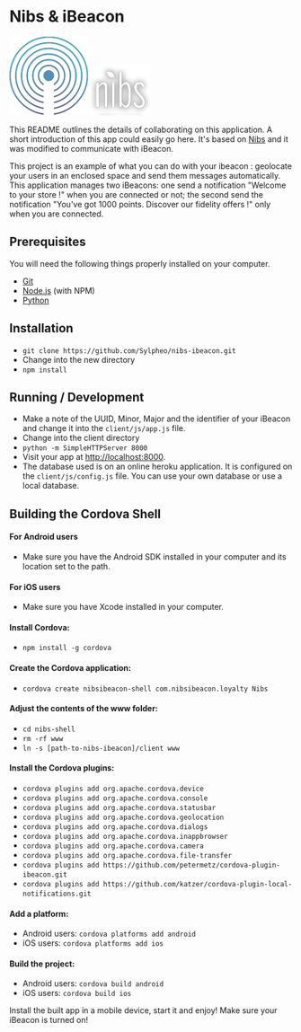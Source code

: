 # Nibs & iBeacon

![iBeacon](logo_ibeacon.png) ![Nibs](logo_nibs.png)

This README outlines the details of collaborating on this application.
A short introduction of this app could easily go here.
It's based on [Nibs](http://heroku.github.io/nibs/) and it was modified to communicate with iBeacon. 

This project is an example of what you can do with your ibeacon : geolocate your users in an enclosed space and send them messages automatically.
This application manages two iBeacons: one send a notification "Welcome to your store !" when you are connected or not; the second send the notification "You've got 1000 points. Discover our fidelity offers !" only when you are connected.

## Prerequisites

You will need the following things properly installed on your computer.

* [Git](http://git-scm.com/)
* [Node.js](http://nodejs.org/) (with NPM)
* [Python](https://www.python.org/) 

## Installation

* `git clone https://github.com/Sylpheo/nibs-ibeacon.git`
* Change into the new directory
* `npm install`

## Running / Development

* Make a note of the UUID, Minor, Major and the identifier of your iBeacon and change it into the `client/js/app.js` file.
* Change into the client directory
* `python -m SimpleHTTPServer 8000`
* Visit your app at [http://localhost:8000](http://localhost:8000).
* The database used is on an online heroku application. It is configured on the `client/js/config.js` file. You can use your own database or use a local database.

## Building the Cordova Shell

#### For Android users

* Make sure you have the Android SDK installed in your computer and its location set to the path.

#### For iOS users

* Make sure you have Xcode installed in your computer.

#### Install Cordova:
* `npm install -g cordova`

#### Create the Cordova application:
* `cordova create nibsibeacon-shell com.nibsibeacon.loyalty Nibs`

#### Adjust the contents of the www folder:
* `cd nibs-shell`
* `rm -rf www`
* `ln -s [path-to-nibs-ibeacon]/client www`

#### Install the Cordova plugins:
* `cordova plugins add org.apache.cordova.device`
* `cordova plugins add org.apache.cordova.console`
* `cordova plugins add org.apache.cordova.statusbar`
* `cordova plugins add org.apache.cordova.geolocation`
* `cordova plugins add org.apache.cordova.dialogs`
* `cordova plugins add org.apache.cordova.inappbrowser`
* `cordova plugins add org.apache.cordova.camera`
* `cordova plugins add org.apache.cordova.file-transfer`
* `cordova plugins add https://github.com/petermetz/cordova-plugin-ibeacon.git`
* `cordova plugins add https://github.com/katzer/cordova-plugin-local-notifications.git`

#### Add a platform:
* Android users: `cordova platforms add android`
* iOS users: `cordova platforms add ios`

#### Build the project:
* Android users: `cordova build android`
* iOS users: `cordova build ios`

Install the built app in a mobile device, start it and enjoy!
Make sure your iBeacon is turned on!
